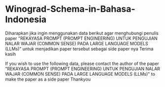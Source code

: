 # Winograd-Schema-in-Bahasa-Indonesia
Diharapkan jika ingin menggunakan data berikut agar menghubungi penulis paper
"REKAYASA PROMPT (PROMPT ENGINEERING) UNTUK PENGUJIAN NALAR WAJAR (COMMON SENSE) PADA LARGE LANGUAGE MODELS (LLMs)"
untuk menjadikan paper tersebut sebagai side paper nya
Terima kasih

If you wish to use the following data, please contact the author of the paper
"REKAYASA PROMPT (PROMPT ENGINEERING) UNTUK PENGUJIAN NALAR WAJAR (COMMON SENSE) PADA LARGE LANGUAGE MODELS (LLMs)"
to make the paper as a side paper
Thankyou
